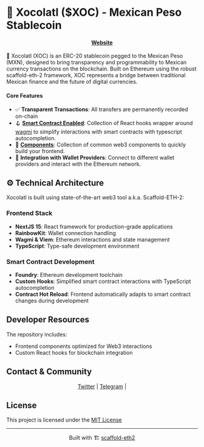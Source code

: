 # 🍫 Xocolatl ($XOC) - Mexican Peso Stablecoin

<h4 align="center">
  <a href="https://xocolatl.finance">Website</a>
</h4>

🤖 Xocolatl (XOC) is an ERC-20 stablecoin pegged to the Mexican Peso (MXN), designed to bring transparency and programmability to Mexican currency transactions on the blockchain. Built on Ethereum using the robust scaffold-eth-2 framework, XOC represents a bridge between traditional Mexican finance and the future of digital currencies.

<h4 align="left"> Core Features </h4>

- ✅ **Transparent Transactions**: All transfers are permanently recorded on-chain
- 🪝 **[Smart Contract Enabled](https://github.com/La-DAO/xocolatl-contracts)**: Collection of React hooks wrapper around [wagmi](https://wagmi.sh/) to simplify interactions with smart contracts with typescript autocompletion.
- 🧱 [**Components**](https://github.com/La-DAO/Xocolatl-XOC): Collection of common web3 components to quickly build your frontend.
- 🔐 **Integration with Wallet Providers**: Connect to different wallet providers and interact with the Ethereum network.

<h2>⚙️ Technical Architecture</h2>
<p>Xocolatl is built using state-of-the-art web3 tool a.k.a. Scaffold-ETH-2:</p>
<h3>Frontend Stack</h3>
<ul>
  <li><strong>NextJS 15</strong>: React framework for production-grade applications</li>
  <li><strong>RainbowKit</strong>: Wallet connection handling</li>
  <li><strong>Wagmi & Viem</strong>: Ethereum interactions and state management</li>
  <li><strong>TypeScript</strong>: Type-safe development environment</li>
</ul>
<h3>Smart Contract Development</h3>
<ul>
  <li><strong>Foundry</strong>: Ethereum development toolchain</li>
  <li><strong>Custom Hooks</strong>: Simplified smart contract interactions with TypeScript autocompletion</li>
  <li><strong>Contract Hot Reload</strong>: Frontend automatically adapts to smart contract changes during development</li>
</ul>
<h2>Developer Resources</h2>
<p>The repository includes:</p>
<ul>
  <li>Frontend components optimized for Web3 interactions</li>
  <li>Custom React hooks for blockchain integration</li>
</ul>
<h2>Contact & Community</h2>
<p align="center">
  <a href="https://x.com/LaDAO_Club">Twitter</a> |
  <a href="https://t.me/+fPuMaOwBkUU5ZTgx">Telegram</a> |
</p>
<h2>License</h2>
<p>
  This project is licensed under the <a href="LICENSE">MIT License</a>
</p>
<hr>
<p align="center">
  Built with 🏗 <a href="https://scaffoldeth.io">scaffold-eth2</a>
</p>
